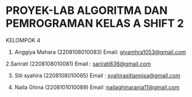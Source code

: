 # PROYEK-LAB ALGORITMA DAN PEMROGRAMAN KELAS A SHIFT 2

KELOMPOK 4
1. Anggiya Mahara (2208108010083)
Email: giyamhra1053@gmail.com

2.Sarirati (2208108010081)
Email : sarirati636@gmail.com

3. Siti syahira (2208108010085)
Email : syahirasitiannisa@gmail.com

4. Naila Ghina (2208101010089)
Email :nailaghinarania11@gmail.com

